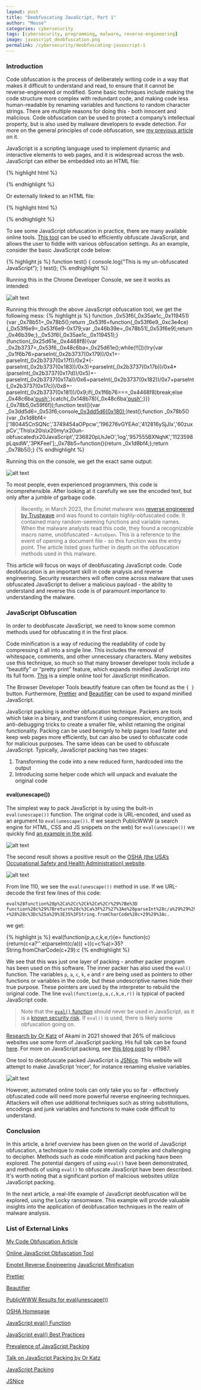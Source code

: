 ```yaml
---
layout: post
title: "Deobfuscating JavaScript, Part 1"
author: "Mouse"
categories: cybersecurity
tags: [cybersecurity, programming, malware, reverse-engineering]
image: javascript_deobfuscation.png
permalink: /cybersecurity/deobfuscating-javascript-1
---
```

### Introduction
Code obfuscation is the process of deliberately writing code in a way that makes it difficult to understand and read, to ensure that it cannot be reverse-engineered or modified. Some basic techniques include making the code structure more complex with redundant code, and making code less human-readable by renaming variables and functions to random character strings. There are multiple reasons for doing this - both innocent and malicious. Code obfuscation can be used to protect a company’s intellectual property, but is also used by malware developers to evade detection. For more on the general principles of code obfuscation, see [my previous article](https://cybermouse.xyz/cybersecurity/code-obfuscation) on it.

JavaScript is a scripting language used to implement dynamic and interactive elements to web pages, and it is widespread across the web. JavaScript can either be embedded into an HTML file:

{% highlight html %}
<script>
console.log("My JavaScript code");
</script>
{% endhighlight %}

Or externally linked to an HTML file:

{% highlight html %}
<script src=”myScript.js”></script>
{% endhighlight %}

To see some JavaScript obfuscation in practice, there are many available online tools. [This tool](https://obfuscator.io/) can be used to efficiently obfuscate JavaScript, and allows the user to fiddle with various obfuscation settings. As an example, consider the basic JavaScript code below:

{% highlight js %}
function test() {
  console.log("This is my un-obfuscated JavaScript");
}
test();
{% endhighlight %}

Running this in the Chrome Developer Console, we see it works as intended:

![alt text](\assets\img\cybersecurity\js_deobfuscation\unobf_js.PNG)

Running this through the above JavaScript obfuscation tool, we get the following mess:
{% highlight js %}
function _0x53f6(_0x35ae1c,_0x119451){var _0x78b51=_0x78b5();return _0x53f6=function(_0x53f6e9,_0xc3e4ce){_0x53f6e9=_0x53f6e9-0x179;var _0x46b39e=_0x78b51[_0x53f6e9];return _0x46b39e;},_0x53f6(_0x35ae1c,_0x119451);}(function(_0x25d61e,_0x4468f8){var _0x2b3737=_0x53f6,_0x48c6ba=_0x25d61e();while(!![]){try{var _0x1f6b76=parseInt(_0x2b3737(0x179))/0x1+-parseInt(_0x2b3737(0x17f))/0x2*(-parseInt(_0x2b3737(0x183))/0x3)+parseInt(_0x2b3737(0x17b))/0x4*(parseInt(_0x2b3737(0x17d))/0x5)+-parseInt(_0x2b3737(0x17a))/0x6+parseInt(_0x2b3737(0x182))/0x7+parseInt(_0x2b3737(0x17c))/0x8+-parseInt(_0x2b3737(0x181))/0x9;if(_0x1f6b76===_0x4468f8)break;else _0x48c6ba['push'](_0x48c6ba['shift']());}catch(_0x148b78){_0x48c6ba['push'](_0x48c6ba['shift']());}}}(_0x78b5,0x59f6f));function test(){var _0x3dd5d6=_0x53f6;console[_0x3dd5d6(0x180)](_0x3dd5d6(0x17e));}test();function _0x78b5(){var _0x1d8bf4=['180445CnSQNc','3749454aOPpcw','196276vGYEAo','412816ySjJIx','60zuxpCv','This\x20is\x20my\x20un-obfuscated\x20JavaScript','236820pLhJeO','log','957555BXNqhK','1123598pLqsdW','3PKFeel'];_0x78b5=function(){return _0x1d8bf4;};return _0x78b5();}
{% endhighlight %}

Running this on the console, we get the exact same output:

![alt text](\assets\img\cybersecurity\js_deobfuscation\obf_js.PNG)

To most people, even experienced programmers, this code is incomprehensible. After looking at it carefully we see the encoded text, but only after a jumble of garbage code.

>Recently, in March 2023, the Emotet malware was [reverse engineered by Trustwave](https://www.trustwave.com/en-us/resources/blogs/spiderlabs-blog/deobfuscating-the-recent-emotet-epoch-4-macro/) and was found to contain highly-obfuscated code. It contained many random-seeming functions and variable names. When the malware analysts read this code, they found a recognizable macro name, unobfuscated - ```AutoOpen```. This is a reference to the event of opening a document file - so this function was the entry point. The article listed goes further in depth on the obfuscation methods used in this malware.

This article will focus on ways of deobfuscating JavaScript code. Code deobfuscation is an important skill in code analysis and reverse engineering. Security researchers will often come across malware that uses obfuscated JavaScript to deliver a malicious payload - the ability to understand and reverse this code is of paramount importance to understanding the malware.

### JavaScript Obfuscation

In order to deobfuscate JavaScript, we need to know some common methods used for obfuscating it in the first place.

Code minification is a way of reducing the readability of code by compressing it all into a single line. This includes the removal of whitespace, comments, and other unnecessary characters.  Many websites use this technique, so much so that many browser developer tools include a “beautify” or “pretty print”  feature, which expands minified JavaScript into its full form. [This](https://www.toptal.com/developers/javascript-minifier) is a simple online tool for JavaScript minification.

The Browser Developer Tools beautify feature can often be found as the ```{ }``` button. Furthermore, [Prettier](https://prettier.io/playground/) and [Beautifier](https://beautifier.io/) can be used to expand minified JavaScript.

JavaScript packing is another obfuscation technique. Packers are tools which take in a binary, and transform it using compression, encryption, and anti-debugging tricks to create a smaller file, whilst retaining the original functionality. Packing can be used benignly to help pages load faster and keep web pages more efficiently, but can also be used to obfuscate code for malicious purposes. The same ideas can be used to obfuscate JavaScript. Typically, JavaScript packing has two stages:
1. Transforming the code into a new reduced form, hardcoded into the output
2. Introducing some helper code which will unpack and evaluate the original code

#### eval(unescape())

The simplest way to pack JavaScript is by using the built-in ```eval(unescape())``` function. The original code is URL-encoded, and used as an argument to ```eval(unescape())```. If we search PublicWWW (a search engine for HTML, CSS and JS snippets on the web) for ```eval(unescape())``` we quickly find [an example in the wild](https://publicwww.com/websites/%22eval%28unescape%28%22/).

![alt text](\assets\img\cybersecurity\js_deobfuscation\publicwww.PNG)

The second result shows a positive result on the [OSHA (the USA’s Occupational Safety and Health Administration) website](https://www.osha.gov/).

![alt text](\assets\img\cybersecurity\js_deobfuscation\osha.PNG)

From line 110, we see the ```eval(unescape())``` method in use. If we URL-decode the first few lines of this code:

```
eval%28function%28p%2Ca%2Cc%2Ck%2Ce%2Cr%29%7Be%3D
function%28c%29%7Breturn%28c%3Ca%3F%27%27%3Ae%28parseInt%28c/a%29%29%29
+%28%28c%3Dc%25a%29%3E35%3FString.fromCharCode%28c+29%29%3Ac.
```

we get:

{% highlight js %}
eval(function(p,a,c,k,e,r){e=
function(c){return(c<a?'':e(parseInt(c/a)))
+((c=c%a)>35?String.fromCharCode(c+29):c
{% endhighlight %}

We see that this was just one layer of packing - another packer program has been used on this software. The inner packer has also used the ```eval()``` function. The variables ```p```, ```a```, ```c```, ```k```, ```e``` and ```r``` are being used as pointers to other functions or variables in the code, but these undescriptive names hide their true purpose. These pointers are used by the interpreter to rebuild the original code. The line ```eval(function(p,a,c,k,e,r))``` is typical of packed JavaScript code.

>Note that the [```eval()``` function](https://www.w3schools.com/jsref/jsref_eval.asp) should never be used in JavaScript, as it is a [known security risk](https://www.codiga.io/blog/javascript-eval-best-practices/). If ```eval()``` is used, there is likely some obfuscation going on.

[Research by Or Katz](https://www.darkreading.com/application-security/javascript-packing-found-in-more-than-25-of-malicious-sites) of Akami in 2021 showed that 26% of malicious websites use some form of JavaScript packing. His full talk can be found [here](https://www.youtube.com/watch?v=NYTgXB9o0Gs&ab_channel=OWASPFoundation). For more on JavaScript packing, see [this blog post](https://www.trickster.dev/post/javascript-obfuscation-techniques-by-example/) by rl1987.

One tool to deobfuscate packed JavaScript is [JSNice](http://www.jsnice.org/). This website will attempt to make JavaScript ‘nicer’, for instance renaming elusive variables.

![alt text](\assets\img\cybersecurity\js_deobfuscation\jsnice.PNG)

However, automated online tools can only take you so far - effectively obfuscated code will need more powerful reverse engineering techniques. Attackers will often use additional techniques such as string substitutions, encodings and junk variables and functions to make code difficult to understand.

### Conclusion
In this article, a brief overview has been given on the world of JavaScript obfuscation, a technique to make code intentially complex and challenging to decipher. Methods such as code minification and packing have been explored. The potential dangers of using ```eval()``` have been demonstrated, and methods of using ```eval()``` to obfuscate JavaScript have been described. It's worth noting that a significant portion of malicious websites utilize JavaScript packing.

In the next article, a real-life example of JavaScript deobfuscation will be explored, using the Locky ransomware. This example will provide valuable insights into the application of deobfuscation techniques in the realm of malware analysis.

### List of External Links

[My Code Obfuscation Article](https://cybermouse.xyz/cybersecurity/code-obfuscation)

[Online JavaScript Obfuscation Tool](https://obfuscator.io/)

[Emotet Reverse Engineering](https://www.trustwave.com/en-us/resources/blogs/spiderlabs-blog/deobfuscating-the-recent-emotet-epoch-4-macro/)
[JavaScript Minification](https://www.toptal.com/developers/javascript-minifier)

[Prettier](https://prettier.io/playground/)

[Beautifier](https://beautifier.io/)

[PublicWWW Results for eval(unescape())](https://publicwww.com/websites/%22eval%28unescape%28%22/)

[OSHA Homepage](https://www.osha.gov/)

[JavaScript eval() Function](https://www.w3schools.com/jsref/jsref_eval.asp)

[JavaScript eval() Best Practices](https://www.codiga.io/blog/javascript-eval-best-practices/)

[Prevalence of JavaScript Packing](https://www.darkreading.com/application-security/javascript-packing-found-in-more-than-25-of-malicious-sites)

[Talk on JavaScript Packing by Or Katz](https://www.youtube.com/watch?v=NYTgXB9o0Gs&ab_channel=OWASPFoundation)

[JavaScript Packing](https://www.trickster.dev/post/javascript-obfuscation-techniques-by-example/)

[JSNice](http://www.jsnice.org/)
